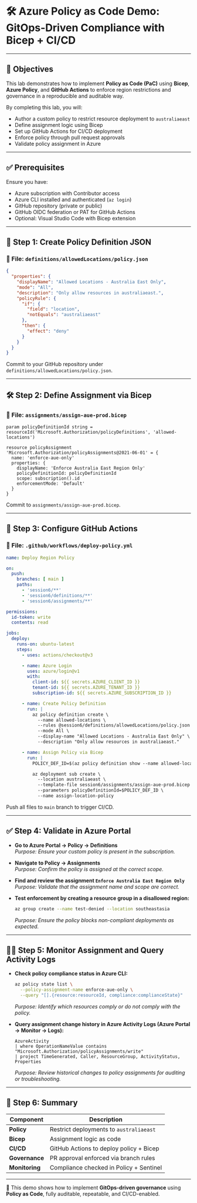 # 🛠️ Azure Policy as Code Demo: GitOps-Driven Compliance with Bicep + CI/CD

---

## 🌟 Objectives

This lab demonstrates how to implement **Policy as Code (PaC)** using **Bicep**, **Azure Policy**, and **GitHub Actions** to enforce region restrictions and governance in a reproducible and auditable way.

By completing this lab, you will:

- Author a custom policy to restrict resource deployment to `australiaeast`
- Define assignment logic using Bicep
- Set up GitHub Actions for CI/CD deployment
- Enforce policy through pull request approvals
- Validate policy assignment in Azure

---

## ✅ Prerequisites

Ensure you have:

- Azure subscription with Contributor access
- Azure CLI installed and authenticated (`az login`)
- GitHub repository (private or public)
- GitHub OIDC federation or PAT for GitHub Actions
- Optional: Visual Studio Code with Bicep extension

---

## 📂 Step 1: Create Policy Definition JSON

### 📄 File: `definitions/allowedLocations/policy.json`

```json
{
  "properties": {
    "displayName": "Allowed Locations - Australia East Only",
    "mode": "All",
    "description": "Only allow resources in australiaeast.",
    "policyRule": {
      "if": {
        "field": "location",
        "notEquals": "australiaeast"
      },
      "then": {
        "effect": "deny"
      }
    }
  }
}
```

Commit to your GitHub repository under `definitions/allowedLocations/policy.json`.

---

## 🛠️ Step 2: Define Assignment via Bicep

### 📄 File: `assignments/assign-aue-prod.bicep`

```bicep
param policyDefinitionId string = resourceId('Microsoft.Authorization/policyDefinitions', 'allowed-locations')

resource policyAssignment 'Microsoft.Authorization/policyAssignments@2021-06-01' = {
  name: 'enforce-aue-only'
  properties: {
    displayName: 'Enforce Australia East Region Only'
    policyDefinitionId: policyDefinitionId
    scope: subscription().id
    enforcementMode: 'Default'
  }
}
```

Commit to `assignments/assign-aue-prod.bicep`.

---

## 📝 Step 3: Configure GitHub Actions

### 📄 File: `.github/workflows/deploy-policy.yml`

```yaml
name: Deploy Region Policy

on:
  push:
    branches: [ main ]
    paths:
      - 'session6/**'
      - 'session6/definitions/**'
      - 'session6/assignments/**'

permissions:
  id-token: write
  contents: read

jobs:
  deploy:
    runs-on: ubuntu-latest
    steps:
      - uses: actions/checkout@v3

      - name: Azure Login
        uses: azure/login@v1
        with:
          client-id: ${{ secrets.AZURE_CLIENT_ID }}
          tenant-id: ${{ secrets.AZURE_TENANT_ID }}
          subscription-id: ${{ secrets.AZURE_SUBSCRIPTION_ID }}

      - name: Create Policy Definition
        run: |
          az policy definition create \
            --name allowed-locations \
            --rules @session6/definitions/allowedLocations/policy.json \
            --mode All \
            --display-name "Allowed Locations - Australia East Only" \
            --description "Only allow resources in australiaeast."

      - name: Assign Policy via Bicep
        run: |
          POLICY_DEF_ID=$(az policy definition show --name allowed-locations --query id -o tsv)

          az deployment sub create \
            --location australiaeast \
            --template-file session6/assignments/assign-aue-prod.bicep \
            --parameters policyDefinitionId=$POLICY_DEF_ID \
            --name assign-location-policy

```

Push all files to `main` branch to trigger CI/CD.

---
## ✅ Step 4: Validate in Azure Portal

- **Go to Azure Portal → Policy → Definitions**  
  *Purpose: Ensure your custom policy is present in the subscription.*

- **Navigate to Policy → Assignments**  
  *Purpose: Confirm the policy is assigned at the correct scope.*

- **Find and review the assignment `Enforce Australia East Region Only`**  
  *Purpose: Validate that the assignment name and scope are correct.*

- **Test enforcement by creating a resource group in a disallowed region:**
  ```bash
  az group create --name test-denied --location southeastasia
  ```
  *Purpose: Ensure the policy blocks non-compliant deployments as expected.*

---

## 🕵️‍♂️ Step 5: Monitor Assignment and Query Activity Logs

- **Check policy compliance status in Azure CLI:**
  ```bash
  az policy state list \
    --policy-assignment-name enforce-aue-only \
    --query "[].{resource:resourceId, compliance:complianceState}"
  ```
  *Purpose: Identify which resources comply or do not comply with the policy.*

- **Query assignment change history in Azure Activity Logs (Azure Portal → Monitor → Logs):**
  ```kql
  AzureActivity
  | where OperationNameValue contains "Microsoft.Authorization/policyAssignments/write"
  | project TimeGenerated, Caller, ResourceGroup, ActivityStatus, Properties
  ```
  *Purpose: Review historical changes to policy assignments for auditing or troubleshooting.*

---

## 📝 Step 6: Summary

| Component      | Description                             |
| -------------- | --------------------------------------- |
| **Policy**     | Restrict deployments to `australiaeast` |
| **Bicep**      | Assignment logic as code                |
| **CI/CD**      | GitHub Actions to deploy policy + Bicep |
| **Governance** | PR approval enforced via branch rules   |
| **Monitoring** | Compliance checked in Policy + Sentinel |

---

🚀 This demo shows how to implement **GitOps-driven governance** using **Policy as Code**, fully auditable, repeatable, and CI/CD-enabled.

